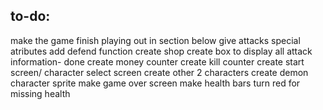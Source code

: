 ## to-do:
make the game finish playing out in section below 
give attacks special atributes 
add defend function 
create shop
create box to display all attack information- done
create money counter 
create kill counter 
create start screen/ character select screen 
create other 2 characters 
create demon character sprite
make game over screen 
make health bars turn red for missing health 